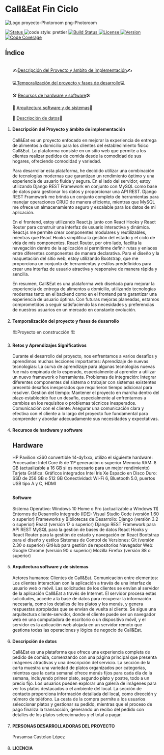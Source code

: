 <h1>Call&amp;Eat Fin Ciclo </h1>

![Logo proyecto-Photoroom png-Photoroom](https://github.com/prasamsacl/Call-Eat/assets/113896447/e6cf4aab-91a4-4e95-99ed-6938f0d4dba0)

  <p align="left">

 <section id="insignias">
        <div class="badge-container">
            <a href="https://github.com/prettier/prettier">
                      <a href="#">
                <img src="https://img.shields.io/badge/STATUS-EN%20DESAROLLO-green" alt="Status">
            </a>
                <img src="https://img.shields.io/badge/code_style-prettier-ff69b4.svg?style=flat-square" alt="code style: prettier">
            </a>
            <a href="https://github.com/tu-usuario/tu-repo/actions">
                <img src="https://img.shields.io/badge/build-passing-brightgreen" alt="Build Status">
            </a>
            <a href="https://github.com/tu-usuario/tu-repo/blob/main/LICENSE">
                <img src="https://img.shields.io/badge/license-MIT-green" alt="License">
            </a>
            <a href="https://github.com/tu-usuario/tu-repo">
                <img src="https://img.shields.io/badge/version-1.0.0-blue" alt="Version">
            </a>
            <a href="https://github.com/tu-usuario/tu-repo">
                <img src="https://img.shields.io/badge/coverage-80%25-yellow" alt="Code Coverage">
            </a>
        </div>
    </section>

<nav>
        <h2>Índice</h2>
        <ol>
            <br>
          ✍️<a href="#descripcion">Descripción del Proyecto y ámbito de implementación</a>✍️
        </br>
            <br>  💻<a href="#estado">Temporalización del proyecto y fases de desarrollo</a>💻</br>
           <br>🛠️ <a href="#demostracion">Recursos de hardware y software</a>🛠️</br>
           <br>📁 <a href="#acceso">Arquitectura software y de sistemas</a>📁 </br>
             <br> 🔨 <a href="#tecnologias">Descripción de datos</a>🔨</br
        </ol>
    </nav>
  <ol>  
 <li><h4>Descripción del Proyecto y ámbito de implementación</h4></li>
 Call&Eat es un proyecto enfocado en mejorar la experiencia de entrega de alimentos a domicilio para los clientes del establecimiento físico Call&Eat. La plataforma consiste en un sitio web que permite a los clientes realizar pedidos de comida desde la comodidad de sus hogares, ofreciendo comodidad y variedad.

Para desarrollar esta plataforma, he decidido utilizar una combinación de tecnologías modernas que garantizan un rendimiento óptimo y una experiencia de usuario fluida y segura. En el lado del servidor, estoy utilizando Django REST Framework en conjunto con MySQL como base de datos para gestionar los datos y proporcionar una API REST. Django REST Framework me brinda un conjunto completo de herramientas para manejar operaciones CRUD de manera eficiente, mientras que MySQL me ofrece un almacenamiento seguro y escalable para los datos de mi aplicación.

En el frontend, estoy utilizando React.js junto con React Hooks y React Router para construir una interfaz de usuario interactiva y dinámica. React.js me permite crear componentes modulares y reutilizables, mientras que React Hooks simplifica la gestión del estado y el ciclo de vida de mis componentes. React Router, por otro lado, facilita la navegación dentro de la aplicación al permitirme definir rutas y enlaces entre diferentes componentes de manera declarativa.
Para el diseño y la maquetación del sitio web, estoy utilizando Bootstrap, que me proporciona un conjunto de herramientas y estilos predefinidos para crear una interfaz de usuario atractiva y responsive de manera rápida y sencilla.

En resumen, Call&Eat es una plataforma web diseñada para mejorar la experiencia de entrega de alimentos a domicilio, utilizando tecnologías modernas tanto en el backend como en el frontend para garantizar una experiencia de usuario óptima. Con futuras mejoras planeadas, estamos comprometidos a seguir satisfaciendo las necesidades y preferencias de nuestros usuarios en un mercado en constante evolución.


<li><h4>Temporalización del proyecto y fases de desarrollo</h4></li>
🏗️Proyecto en construcción 🏗️


<li><h4>Retos y Aprendizajes Significativos</h4></li>

Durante el desarrollo del proyecto, nos enfrentamos a varios desafíos y aprendimos muchas lecciones importantes:
Aprendizaje de nuevas tecnologías: La curva de aprendizaje para algunas tecnologías nuevas fue más empinada de lo esperado, especialmente al aprender a utilizar un nuevo framework o herramienta.
Problemas de integración: Integrar diferentes componentes del sistema o trabajar con sistemas existentes presentó desafíos inesperados que requirieron tiempo adicional para resolver.
Gestión del tiempo: Mantener el proyecto en marcha dentro del plazo establecido fue un desafío, especialmente al enfrentarnos a cambios en los requisitos o problemas técnicos inesperados.
Comunicación con el cliente: Asegurar una comunicación clara y efectiva con el cliente a lo largo del proyecto fue fundamental para comprender y abordar adecuadamente sus necesidades y expectativas.

  
<li><h4>Recursos de hardware y software</h4></li>
<h2>Hardware</h2>
HP Pavilion x360 convertible 14-dy1xxx, utilizo el siguiente hardware:
Procesador: Intel Core i5 de 11ª generación o superior
Memoria RAM: 8 GB (actualizable a 16 GB si es necesario para un mejor rendimiento)
Tarjeta Gráfica: Gráficos integrados Intel Iris Xe
Espacio en Disco Duro: SSD de 256 GB o 512 GB
Conectividad: Wi-Fi 6, Bluetooth 5.0, puertos USB tipo A y C, HDMI

<h2><h4>Software</h4></h2>
Sistema Operativo:
Windows 10 Home o Pro (actualizable a Windows 11)
Entornos de Desarrollo Integrado (IDE):
Visual Studio Code (versión 1.60 o superior)
Frameworks y Bibliotecas de Desarrollo:
Django (versión 3.2 o superior)
React (versión 17 o superior)
Django REST Framework para API REST
MySQL para la gestión de bases de datos
React Hooks y React Router para la gestión de estado y navegación en React
Bootstrap para el diseño y estilos
Sistemas de Control de Versiones:
Git (versión 2.30 o superior)
GitHub para gestión de repositorios
Navegador Web:
Google Chrome (versión 90 o superior)
Mozilla Firefox (versión 88 o superior)

<li><h4>Arquitectura software y de sistemas</h4></li>
  Actores humanos: Clientes de Call&Eat. 
Comunicación entre elementos: Los clientes interactúan con la aplicación a través de una interfaz de usuario web o móvil. Las solicitudes de los clientes se envían al servidor de la aplicación Call&Eat a través de Internet. El servidor procesa estas solicitudes, accede a la base de datos para recuperar la información necesaria, como los detalles de los platos y los menús, y genera respuestas apropiadas que se envían de vuelta al cliente. Se sigue una arquitectura cliente-servidor, donde el cliente puede ser un navegador web en una computadora de escritorio o un dispositivo móvil, y el servidor es la aplicación web alojada en un servidor remoto que gestiona todas las operaciones y lógica de negocio de Call&Eat.

<li><h4>Descripción de datos</h4></li>
Call&Eat es una plataforma que ofrece una experiencia completa de pedido de comida, comenzando con una página principal que presenta imágenes atractivas y una descripción del servicio. La sección de la carta muestra una variedad de platos organizados por categorías, mientras que la carta semanal ofrece menús fijos para cada día de la semana, incluyendo primer plato, segundo plato y postre, todo a un precio fijo. Los usuarios pueden explorar una galería de imágenes para ver los platos destacados o el ambiente del local. La sección de contacto proporciona información detallada del local, como dirección y número de teléfono. La cesta de la compra permite a los usuarios seleccionar platos y gestionar su pedido, mientras que el proceso de pago finaliza la transacción, generando un recibo del pedido con detalles de los platos seleccionados y el total a pagar.


<li><h4>PERSONAS DESARROLLADORAS DEL PROYECTO</h4></li>
Prasamsa Castelao López

<li><h4>LICENCIA</h4></li>
</ol>

